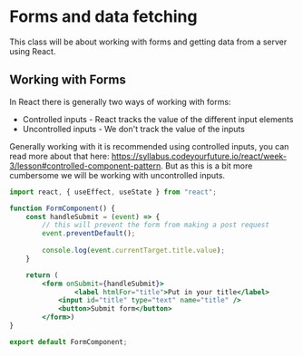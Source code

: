 # Forms and data fetching

This class will be about working with forms and getting data from a server using React. 



## Working with Forms

In React there is generally two ways of working with forms:

- Controlled inputs - React tracks the value of the different input elements
- Uncontrolled inputs - We don't track the value of the inputs

Generally working with it is recommended using controlled inputs, you can read more about that here: https://syllabus.codeyourfuture.io/react/week-3/lesson#controlled-component-pattern. But as this is a bit more cumbersome we will be working with uncontrolled inputs. 



```jsx
import react, { useEffect, useState } from "react";

function FormComponent() {
    const handleSubmit = (event) => {
      	// this will prevent the form from making a post request
        event.preventDefault();
      
        console.log(event.currentTarget.title.value);
    }

    return (
        <form onSubmit={handleSubmit}>
        		<label htmlFor="title">Put in your title</label>
            <input id="title" type="text" name="title" />
            <button>Submit form</button>
        </form>)
}

export default FormComponent;
```


